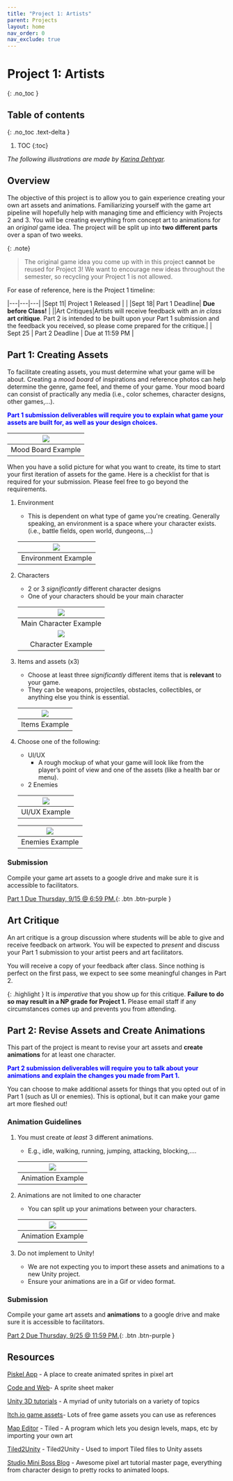 ```yaml
---
title: "Project 1: Artists"
parent: Projects
layout: home
nav_order: 0
nav_exclude: true
---
```


# Project 1: Artists
{: .no_toc }

## Table of contents
{: .no_toc .text-delta }

1. TOC
{:toc}

*The following illustrations are made by [Karina Dehtyar](https://www.behance.net/pixeldehtyar).*

## Overview
The objective of this project is to allow you to gain experience creating your own art assets and animations. Familiarizing yourself with the game art pipeline will hopefully help with managing time and efficiency with Projects 2 and 3. You will be creating everything from concept art to animations for an *original* game idea. The project will be split up into **two different parts** over a span of two weeks.

{: .note} 
> The original game idea you come up with in this project **cannot** be reused for Project 3! We want to encourage new ideas throughout the semester, so recycling your Project 1 is not allowed. 

For ease of reference, here is the Project 1 timeline: 

|---|---|---|
|Sept 11| Project 1 Released |  |
|Sept 18| Part 1 Deadline| **Due before Class!** |
||Art Critiques|Artists will receive feedback with an *in class* **art critique**. Part 2 is intended to be built upon your Part 1 submission and the feedback you received, so please come prepared for the critique.|
| Sept 25 | Part 2 Deadline | Due at 11:59 PM |


## Part 1: Creating Assets
To facilitate creating assets, you must determine what your game will be about. Creating a *mood board* of inspirations and reference photos can help determine the genre, game feel, and theme of your game. Your mood board can consist of practically any media (i.e., color schemes, character designs, other games,…). 

<span style="color:blue"> **Part 1 submission deliverables will require you to explain what game your assets are built for, as well as your design choices.** </span>

|![](images/moodboard.gif)|
|:---:|
|Mood Board Example|

When you have a solid picture for what you want to create, its time to start your first iteration of assets for the game. Here is a checklist for that is required for your submission. Please feel free to go beyond the requirements. 

1. Environment 
    * This is dependent on what type of game you're creating. Generally speaking, an environment is a space where your character exists. (i.e., battle fields, open world, dungeons,...)
    
    |![](images/env1.png)|
    |:---:|
    |Environment Example|

2. Characters
    * 2 or 3 *significantly* different character designs 
    * One of your characters should be your main character 

    |![](images/chara1.png)|
    |:---:|
    |Main Character Example|
    |![](images/chara2.png)|
    |Character Example|

3. Items and assets (x3)
    * Choose at least three *significantly* different items that is **relevant** to your game. 
    * They can be weapons, projectiles, obstacles, collectibles, or anything else you think is essential. 

    |![](images/items.png)|
    |:---:|
    |Items Example|

4. Choose one of the following: 
    * UI/UX 
        * A rough mockup of what your game will look like from the player’s point of view and one of the assets (like a health bar or menu).
    * 2 Enemies 

    |![](images/UI.png)|
    |:---:|
    |UI/UX Example|

    |![](images/mobs.png)|
    |:---:|
    |Enemies Example|

### Submission

Compile your game art assets to a google drive and make sure it is accessible to facilitators. 

[Part 1 Due Thursday, 9/15 @ 6:59 PM.](https://tinyurl.com/gddf25proj1part1){: .btn .btn-purple }

## Art Critique 
An art critique is a group discussion where students will be able to give and receive feedback on artwork. You will be expected to *present* and discuss your Part 1 submission to your artist peers and art facilitators. 

You will receive a copy of your feedback after class. Since nothing is perfect on the first pass, we expect to see some meaningful changes in Part 2. 

{: .highlight }
It is *imperative* that you show up for this critique. **Failure to do so may result in a NP grade for Project 1.** Please email staff if any circumstances comes up and prevents you from attending. 

## Part 2: Revise Assets and Create Animations
This part of the project is meant to revise your art assets and **create animations** for at least one character. 

<span style="color:blue"> **Part 2 submission deliverables will require you to talk about your animations and explain the changes you made from Part 1.** </span>

You can choose to make additional assets for things that you opted out of in Part 1 (such as UI or enemies). This is optional, but it can make your game art more fleshed out!

### Animation Guidelines
1. You must create *at least* 3 different animations. 
    * E.g., idle, walking, running, jumping, attacking, blocking,....

    |![](images/3anim.gif)|
    |:---:|
    |Animation Example|

2. Animations are not limited to one character 
    * You can split up your animations between your characters. 

    |![](images/moreanim.gif)|
    |:---:|
    |Animation Example|

3. Do not implement to Unity! 
    * We are not expecting you to import these assets and animations to a new Unity project. 
    * Ensure your animations are in a Gif or video format. 

### Submission

Compile your game art assets and **animations** to a google drive and make sure it is accessible to facilitators. 

[Part 2 Due Thursday, 9/25 @ 11:59 PM.](https://tinyurl.com/gddf25proj1part2){: .btn .btn-purple }


## Resources

[Piskel App] -  A place to create animated sprites in pixel art

[Code and Web]- A sprite sheet maker

[Unity 3D tutorials]  -  A myriad of unity tutorials on a variety of topics

[Itch.io game assets]- Lots of free game assets you can use as references

[Map Editor] - Tiled - A program which lets you design levels, maps, etc by importing your own art

[Tiled2Unity] - Tiled2Unity - Used to import Tiled files to Unity assets

[Studio Mini Boss Blog] - Awesome pixel art tutorial master page, everything from character design to pretty rocks to animated loops.

[Piskel App]: https://www.piskelapp.com/ 
[Code and Web]: https://www.codeandweb.com/texturepacker
[Unity 3D Tutorials]: https://unity3d.com/learn/tutorials
[Itch.io game assets]: https://itch.io/game-assets/free
[Map Editor]: http://www.mapeditor.org
[Tiled2Unity]: http://www.seanba.com/tiled2unity
[Studio Mini Boss Blog]: http://blog.studiominiboss.com/pixelart
